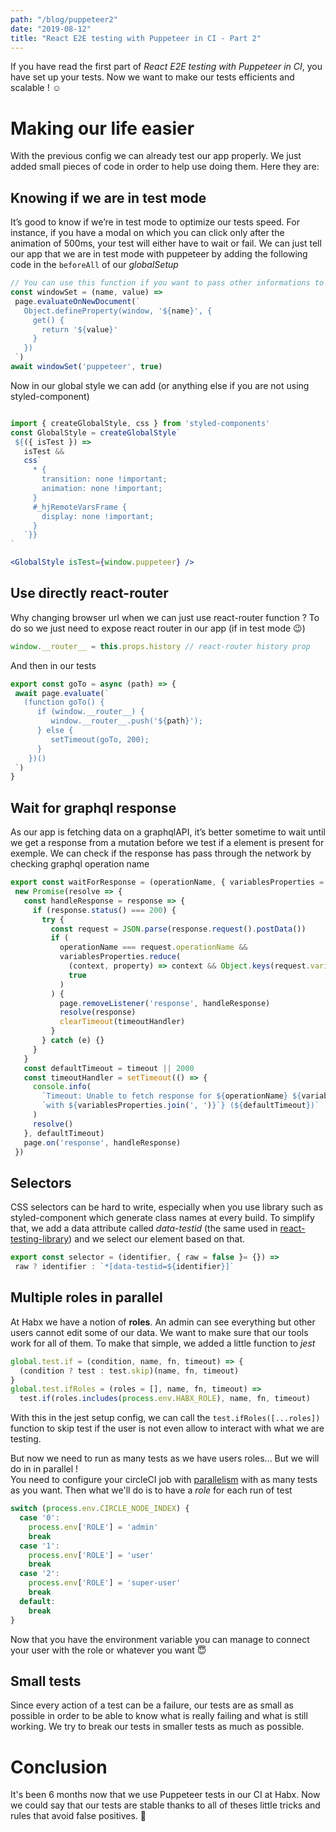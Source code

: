 ```yaml
---
path: "/blog/puppeteer2"
date: "2019-08-12"
title: "React E2E testing with Puppeteer in CI - Part 2"
---
```


If you have read the first part of *React E2E testing with Puppeteer in CI*, you have set up your tests. Now we want to make our tests efficients and scalable ! ☺️
# Making our life easier

With the previous config we can already test our app properly. We just added small pieces of code in order to help use doing them. Here they are:

## Knowing if we are in test mode

It’s good to know if we’re in test mode to optimize our tests speed. For instance, if you have a modal on which you can click only after the animation of 500ms, your test will either have to wait or fail. We can just tell our app that we are in test mode with puppeteer by adding the following code in the `beforeAll` of our *globalSetup*

```js
// You can use this function if you want to pass other informations to your app
const windowSet = (name, value) =>
 page.evaluateOnNewDocument(`
   Object.defineProperty(window, '${name}', {
     get() {
       return '${value}'
     }
   })
 `)
await windowSet('puppeteer', true)
```

Now in our global style we can add (or anything else if you are not using styled-component)

```js

import { createGlobalStyle, css } from 'styled-components'
const GlobalStyle = createGlobalStyle`
 ${({ isTest }) =>
   isTest &&
   css`
     * {
       transition: none !important;
       animation: none !important;
     }
     #_hjRemoteVarsFrame {
       display: none !important;
     }
   `}}
`
```
```jsx
<GlobalStyle isTest={window.puppeteer} />
```

## Use directly react-router 

Why changing browser url when we can just use react-router function ?
To do so we just need to expose react router in our app (if in test mode 😉)

```js
window.__router__ = this.props.history // react-router history prop
```

And then in our tests

```js
export const goTo = async (path) => {
 await page.evaluate(`
   (function goTo() {
      if (window.__router__) {
         window.__router__.push('${path}');
      } else {
         setTimeout(goTo, 200);
      }
    })()
 `)
}
```

## Wait for graphql response

As our app is fetching data on a graphqlAPI, it’s better sometime to wait until we get a response from a mutation before we test if a element is present for exemple. We can check if the response has pass through the network by checking graphql operation name

```js
export const waitForResponse = (operationName, { variablesProperties = [], timeout } = {}) =>
 new Promise(resolve => {
   const handleResponse = response => {
     if (response.status() === 200) {
       try {
         const request = JSON.parse(response.request().postData())
         if (
           operationName === request.operationName &&
           variablesProperties.reduce(
             (context, property) => context && Object.keys(request.variables).includes(property),
             true
           )
         ) {
           page.removeListener('response', handleResponse)
           resolve(response)
           clearTimeout(timeoutHandler)
         }
       } catch (e) {}
     }
   }
   const defaultTimeout = timeout || 2000
   const timeoutHandler = setTimeout(() => {
     console.info(
       `Timeout: Unable to fetch response for ${operationName} ${variablesProperties.length > 0 &&
       `with ${variablesProperties.join(', ')}`} (${defaultTimeout})`
     )
     resolve()
   }, defaultTimeout)
   page.on('response', handleResponse)
 })
 ```
 
## Selectors
 
CSS selectors can be hard to write, especially when you use library such as styled-component which generate class names at every build. To simplify that, we add a data attribute called *data-testid* (the same used in [react-testing-library](https://github.com/testing-library/react-testing-library)) and we select our element based on that.

```js
export const selector = (identifier, { raw = false }= {}) =>
 raw ? identifier : `*[data-testid=${identifier}]`
```

## Multiple roles in parallel

At Habx we have a notion of **roles**. An admin can see everything but other users cannot edit some of our data. We want to make sure that our tools work for all of them.
To make that simple, we added a little function to *jest*
```js
global.test.if = (condition, name, fn, timeout) => {
  (condition ? test : test.skip)(name, fn, timeout)
}
global.test.ifRoles = (roles = [], name, fn, timeout) =>
  test.if(roles.includes(process.env.HABX_ROLE), name, fn, timeout)
```

With this in the jest setup config, we can call the `test.ifRoles([...roles])` function to skip test if the user is not even allow to interact with what we are testing.

But now we need to run as many tests as we have users roles... But we will do in in parallel !<br/>
You need to configure your circleCI job with [parallelism](https://circleci.com/docs/2.0/parallelism-faster-jobs/) with as many tests as you want.
Then what we'll do is to have a *role* for each run of test

```js
switch (process.env.CIRCLE_NODE_INDEX) {
  case '0':
    process.env['ROLE'] = 'admin'
    break
  case '1':
    process.env['ROLE'] = 'user'
    break
  case '2':
    process.env['ROLE'] = 'super-user'
    break
  default:
    break
}
```
Now that you have the environment variable you can manage to connect your user with the role or whatever you want 😇
## Small tests

Since every action of a test can be a failure, our tests are as small as possible in order to be able to know what is really failing and what is still working. We try to break our tests in smaller tests as much as possible.

# Conclusion

It's been 6 months now that we use Puppeteer tests in our CI at Habx. Now we could say that our tests are stable thanks to all of theses little tricks and rules that avoid false positives. 🥳
